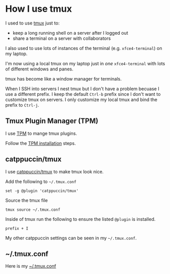 # How I use tmux

I used to use [tmux](https://github.com/tmux/tmux/wiki) just to:

- keep a long running shell on a server after I logged out
- share a terminal on a server with collaborators

I also used to use lots of instances of the terminal
(e.g. `xfce4-terminal`) on my laptop.

I'm now using a local tmux on my laptop just in _one_
`xfce4-terminal` with lots of different windows and panes.

tmux has become like a window manager for terminals.

When I SSH into servers I nest tmux but I don't have a problem
becuase I use a different prefix. I keep the default `Ctrl-b`
prefix since I don't want to customize tmux on servers. I only
customize my local tmux and bind the prefix to `Ctrl-j`.

## Tmux Plugin Manager (TPM)

I use [TPM](https://github.com/tmux-plugins/tpm) to mange tmux plugins.

Follow the
[TPM installation](https://github.com/tmux-plugins/tpm?tab=readme-ov-file#installation)
steps.

## catppuccin/tmux

I use
[catppuccin/tmux](https://github.com/catppuccin/tmux/blob/main/README.md)
to make tmux look nice.

Add the following to `~/.tmux.conf`
```
set -g @plugin 'catppuccin/tmux'
```
Source the tmux file
```
tmux source ~/.tmux.conf
```
Inside of tmux run the following to ensure the listed `@plugin` is installed.
```
prefix + I
```
My other catppuccin settings can be seen in my `~/.tmux.conf`.

## ~/.tmux.conf

Here is my [~/.tmux.conf](config/dot_tmux.conf)
